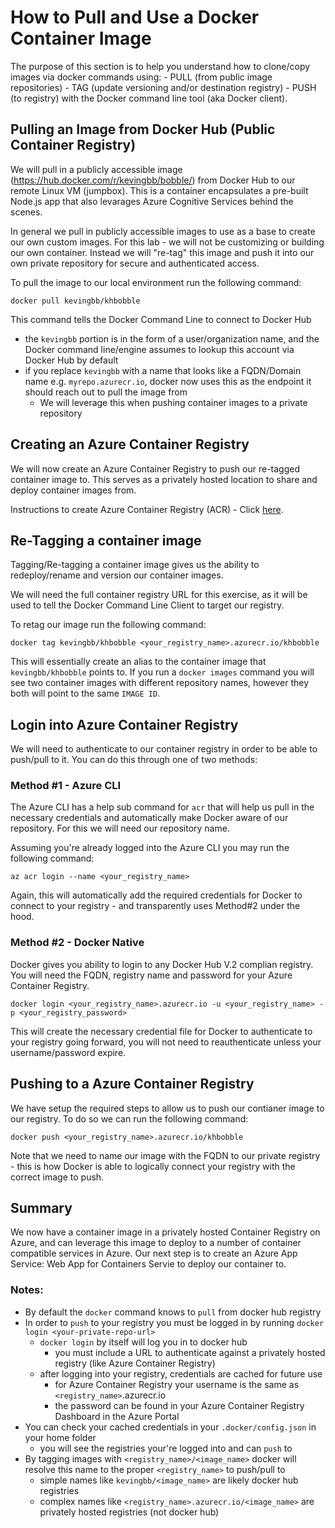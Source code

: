 # How to Pull and Use a Docker Container Image

The purpose of this section is to help you understand how to clone/copy images via docker commands using:
    - PULL (from public image repositories)
    - TAG (update versioning and/or destination registry)
    - PUSH (to registry) with the Docker command line tool (aka Docker client).

## Pulling an Image from Docker Hub (Public Container Registry)

We will pull in a publicly accessible image (https://hub.docker.com/r/kevingbb/bobble/) from Docker Hub to our remote Linux VM (jumpbox).  This is a container encapsulates a pre-built Node.js app that also levarages Azure Cognitive Services behind the scenes.

In general we pull in publicly accessible images to use as a base to create our own custom images.  For this lab - we will not be customizing or building our own container.  Instead we will "re-tag" this image and push it into our own private repository for secure and authenticated access.

To pull the image to our local environment run the following command:

```
docker pull kevingbb/khbobble
```

This command tells the Docker Command Line to connect to Docker Hub
- the ```kevingbb``` portion is in the form of a user/organization name, and the Docker command line/engine assumes to lookup this account via Docker Hub by default
- if you replace ```kevingbb``` with a name that looks like a FQDN/Domain name e.g. ```myrepo.azurecr.io```, docker now uses this as the endpoint it should reach out to pull the image from
    - We will leverage this when pushing container images to a private repository

## Creating an Azure Container Registry

We will now create an Azure Container Registry to push our re-tagged container image to.  This serves as a privately hosted location to share and deploy container images from.

Instructions to create Azure Container Registry (ACR) - Click [here](https://docs.microsoft.com/en-us/azure/container-registry/container-registry-get-started-portal).

## Re-Tagging a container image

Tagging/Re-tagging a container image gives us the ability to redeploy/rename and version our container images.

We will need the full container registry URL for this exercise, as it will be used to tell the Docker Command Line Client to target our registry.

To retag our image run the following command:
```
docker tag kevingbb/khbobble <your_registry_name>.azurecr.io/khbobble
```

This will essentially create an alias to the container image that ```kevingbb/khbobble``` points to.  If you run a ```docker images``` command you will see two container images with different repository names, however they both will point to the same ```IMAGE ID```.

## Login into Azure Container Registry

We will need to authenticate to our container registry in order to be able to push/pull to it.  You can do this through one of two methods:

### Method #1 - Azure CLI

The Azure CLI has a help sub command for ```acr``` that will help us pull in the necessary credentials and automatically make Docker aware of our repository.  For this we will need our repository name.

Assuming you're already logged into the Azure CLI you may run the following command: 

```
az acr login --name <your_registry_name>
```

Again, this will automatically add the required credentials for Docker to connect to your registry - and transparently uses Method#2 under the hood.

### Method #2 - Docker Native

Docker gives you ability to login to any Docker Hub V.2 complian registry.  You will need the FQDN, registry name and password for your Azure Container Registry.

```
docker login <your_registry_name>.azurecr.io -u <your_registry_name> -p <your_registry_password>
```

This will create the necessary credential file for Docker to authenticate to your registry going forward, you will not need to reauthenticate unless your username/password expire.

## Pushing to a Azure Container Registry

We have setup the required steps to allow us to push our contianer image to our registry.  To do so we can run the following command:

```
docker push <your_registry_name>.azurecr.io/khbobble
```

Note that we need to name our image with the FQDN to our private registry - this is how Docker is able to logically connect your registry with the correct image to push.

## Summary

We now have a container image in a privately hosted Container Registry on Azure, and can leverage this image to deploy to a number of container compatible services in Azure.  Our next step is to create an Azure App Service: Web App for Containers Servie to deploy our container to.

### Notes:

- By default the ```docker``` command knows to ```pull``` from docker hub registry
- In order to ```push``` to your registry you must be logged in by running ```docker login <your-private-repo-url>```
    - ```docker login``` by itself will log you in to docker hub
        - you must include a URL to authenticate against a privately hosted registry (like Azure Container Registry)
    - after logging into your registry, credentials are cached for future use
        - for Azure Container Registry your username is the same as ```<registry_name>```.azurecr.io
        - the password can be found in your Azure Container Registry Dashboard in the Azure Portal
- You can check your cached credentials in your ```.docker/config.json``` in your home folder
    - you will see the registries your're logged into and can ```push``` to
- By tagging images with ```<registry_name>/<image_name>``` docker will resolve this name to the proper ```<registry_name>``` to push/pull to
    - simple names like ```kevingbb/<image_name>``` are likely docker hub registries
    - complex names like ```<registry_name>.azurecr.io/<image_name>``` are privately hosted registries (not docker hub)